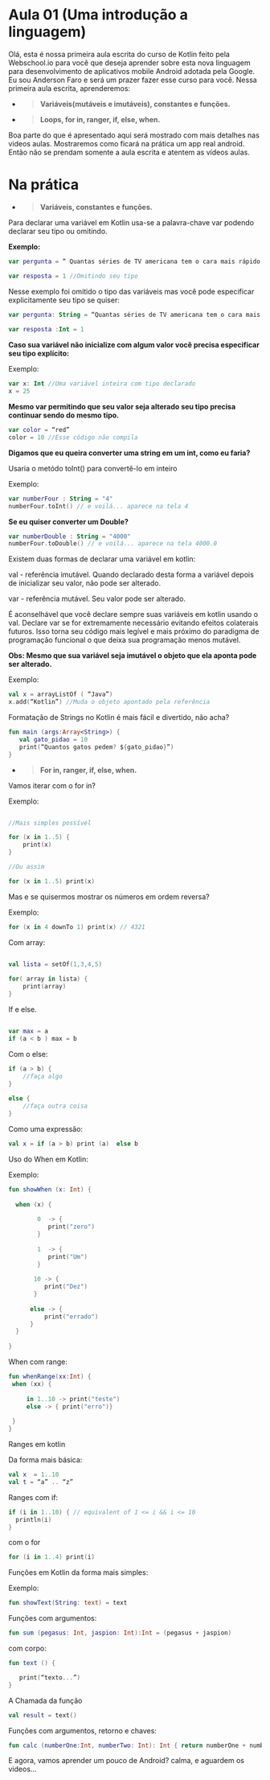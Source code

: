 # Aula 01 (Uma introdução a linguagem)

Olá, esta é nossa primeira aula escrita do curso de Kotlin feito pela Webschool.io para você que deseja aprender sobre esta nova linguagem para desenvolvimento de aplicativos mobile Android adotada pela Google.
Eu sou Anderson Faro e será um prazer fazer esse curso para você. Nessa primeira aula escrita, aprenderemos:

- >**Variáveis(mutáveis e imutáveis), constantes e funções.**
- >**Loops, for in, ranger, if, else, when.**

 Boa parte do que é apresentado aqui será mostrado com mais detalhes nas videos aulas. Mostraremos como ficará na prática um app real android. Então não se prendam somente a aula escrita e atentem as vídeos aulas.

# Na prática
 
- >**Variáveis, constantes e funções.**
 
Para declarar uma variável em Kotlin usa-se a palavra-chave var podendo declarar seu tipo ou omitindo.
 
<b>Exemplo:</b>
 
 ```kotlin
var pergunta = “ Quantas séries de TV americana tem o cara mais rápido do mundo?” //Omitindo seu tipo
 ```
```kotlin
var resposta = 1 //Omitindo seu tipo
``` 
Nesse exemplo foi omitido o tipo das variáveis mas você pode especificar explicitamente seu tipo se quiser:

```kotlin
var pergunta: String = “Quantas séries de TV americana tem o cara mais rápido de toda a galáxia?” 
 
var resposta :Int = 1
```

<b>Caso sua variável não inicialize com algum valor você precisa especificar seu tipo explícito:</b>
 
Exemplo:

```kotlin
var x: Int //Uma variável inteira com tipo declarado
x = 25
``` 
<b>Mesmo var permitindo que seu valor seja alterado seu tipo precisa continuar sendo do mesmo tipo.</b>

```kotlin 
var color = “red”
color = 10 //Esse código não compila
``` 
 <b> Digamos que eu queira converter uma string em um int, como eu faria?</b>
 
 Usaria o metódo toInt() para convertê-lo em inteiro
 
 Exemplo:
 
 ```kotlin 
 var numberFour : String = "4"
 numberFour.toInt() // e voilá... aparece na tela 4
 ```
 
 <b> Se eu quiser converter um Double?</b>
 
 ```kotlin 
 var numberDouble : String = "4000"
 numberFour.toDouble() // e voilá... aparece na tela 4000.0
 ```
 
Existem duas formas de declarar uma variável em kotlin:
 
val - referência imutável. Quando declarado desta forma a variável depois de inicializar seu valor, não pode ser alterado.
 
var - referência mutável. Seu valor pode ser alterado.
 
 
É aconselhável que você declare sempre suas variáveis em kotlin usando o val. Declare var se for extremamente necessário evitando efeitos colaterais futuros.
Isso torna seu código mais legível e mais próximo do paradigma de programação funcional o que deixa sua programação menos mutável.
 
<b>Obs: Mesmo que sua variável seja imutável o objeto que ela aponta pode ser alterado.</b>
 
Exemplo: 
 
```kotlin 
val x = arrayListOf ( “Java”)
x.add(“Kotlin”) //Muda o objeto apontado pela referência
```

Formatação de Strings no Kotlin é mais fácil e divertido, não acha?
 
 ```kotlin 
fun main (args:Array<String>) {
	val gato_pidao = 10
	print(“Quantos gatos pedem? ${gato_pidao}”)
}
 ```
 
- >**For in, ranger, if, else, when.**
 
Vamos iterar com o for in?
 
Exemplo: 
 
```kotlin

//Mais simples possível
```
 
```kotlin 
for (x in 1..5) {
	print(x)
}
```

```kotlin 
//Ou assim 
```

```kotlin
for (x in 1..5) print(x)
```

Mas e se quisermos mostrar os números em ordem reversa?
 
Exemplo:
 
```kotlin
for (x in 4 downTo 1) print(x) // 4321
```
 
Com array:
 
```kotlin

val lista = setOf(1,3,4,5)
 
for( array in lista) {
	print(array)
}
 ```
 
If e else.
 
```kotlin

var max = a 
if (a < b ) max = b
 ```
 
Com o else:
 
```kotlin
if (a > b) {
	//faça algo
}
 
else {
	//faça outra coisa
}
 ```
 
Como uma expressão:
 
```kotlin
val x = if (a > b) print (a)  else b
```
 
Uso do When em Kotlin:
 
Exemplo: 

 ```kotlin 
fun showWhen (x: Int) {
  
   when (x) {
          
         0  -> {
            print("zero")
         }
              
         1  -> {
            print("Um")
         }
      
        10 -> {
           print("Dez")
        }
  
       else -> {
           print("errado")
       }
   }
  
}
 ```
 
When com range:
 
  ```kotlin
fun whenRange(xx:Int) {
   when (xx) {
      
       in 1..10 -> print("teste")
       else -> { print("erro")}
      
   }
  }
 
  ```
 
 
Ranges em kotlin
 
Da forma mais básica:
 
 ```kotlin
val x  = 1..10
val t = “a” .. “z”
  ```
  
Ranges com if:
 
  ```kotlin
if (i in 1..10) { // equivalent of 1 <= i && i <= 10
    println(i)
}
  ```
  
com o for
  
  ```kotlin
for (i in 1..4) print(i)
  ```
 
Funções em Kotlin da forma mais simples:
 
Exemplo: 
 
 ```kotlin
 fun showText(String: text) = text
  ```
  
Funções com argumentos:
 
 ```kotlin 
 fun sum (pegasus: Int, jaspion: Int):Int = (pegasus + jaspion)
  ```
  
com corpo:

 ```kotlin 
fun text () {
 
	print(“texto...”)
}
 ``` 
 
 A Chamada da função

  ```kotlin
  val result = text() 
 ```
 
Funções com argumentos, retorno e chaves:

```kotlin
fun calc (numberOne:Int, numberTwo: Int): Int { return numberOne + numberTwo }
```

E agora, vamos aprender um pouco de Android?
calma,  e aguardem os videos...


 
 
 
 


